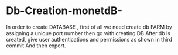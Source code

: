# Db-Creation-monetdB-
In order to create DATABASE , first of all we need create db FARM by assigning a unique port number then go with creating DB 
After db is created, give user authentications and permissions as shown in third commit 
And then export.
